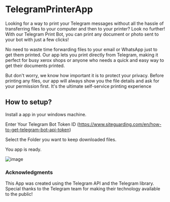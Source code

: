 # TelegramPrinterApp
Looking for a way to print your Telegram messages without all the hassle of transferring files to your computer and then to your printer? Look no further! With our Telegram Print Bot, you can print any document or photo sent to your bot with just a few clicks!

No need to waste time forwarding files to your email or WhatsApp just to get them printed. Our app lets you print directly from Telegram, making it perfect for busy xerox shops or anyone who needs a quick and easy way to get their documents printed.

But don't worry, we know how important it is to protect your privacy. Before printing any files, our app will always show you the file details and ask for your permission first. It's the ultimate self-service printing experience

## How to setup?
Install a app in your windows machine.

Enter Your Telegram Bot Token ID (https://www.siteguarding.com/en/how-to-get-telegram-bot-api-token)

Select the Folder you want to keep downloaded files.

You app is ready.


![image](https://user-images.githubusercontent.com/98682811/219945717-59fb080e-ce65-43bc-95ba-5f7d524f69a0.png)


### Acknowledgments
This App was created using the Telegram API and the Telegram library. Special thanks to the Telegram team for making their technology available to the public!
